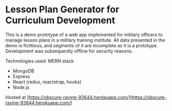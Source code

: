 # Lesson Plan Generator for Curriculum Development

This is a demo prototype of a web app implemented for military officers to manage lesson plans in a military training institute. All data presented in the demo is fictitious, and segments of it are incomplete as it is a prototype. Development was subsequently offline for security reasons.

Technologies used: MERN stack

- MongoDB
- Express
- React (redux, reactstrap, hooks)
- Node.js

Hosted at [https://obscure-ravine-93644.herokuapp.com/](https://obscure-ravine-93644.herokuapp.com/)
